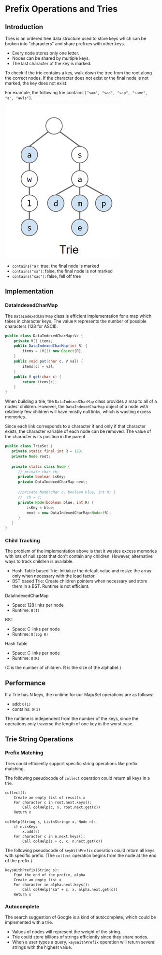 # Prefix Operations and Tries

## Introduction

Tries is an ordered tree data structure used to store keys which can be broken into "characters" and share prefixes with other keys.

* Every node stores only one letter.
* Nodes can be shared by multiple keys.
* The last character of the key is marked.

To check if the trie contains a key, walk down the tree from the root along the correct nodes. If the character does not exist or the final node is not marked, the key does not exist.

For example, the following trie contains `["sam", "sad", "sap", "same", "a", "awls"]`.

![Tries](../image/trie1.png)

* `contains("a)`: true, the final node is marked
* `contains("sa")`: false, the final node is not marked
* `contains("saq")`: false, fell off tree

## Implementation

### DataIndexedCharMap

The `DataIndexedCharMap` class is efficient implementation for a map which takes in character keys. The value `R` represents the number of possible characters (128 for ASCII).

```java
public class DataIndexedCharMap<V> {
    private V[] items;
    public DataIndexedCharMap(int R) {
        items = (V[]) new Object[R];
    }
    public void put(char c, V val) {
        items[c] = val;
    }
    public V get(char c) {
        return items[c];
    }
}
```

When building a trie, the `DataIndexedCharMap` class provides a map to all of a nodes' children. However, the `DataIndexedCharMap` object of a node with relatively few children will have mostly null links, which is wasting excess memories.

Since each link corresponds to a character if and only if that character exists, the character variable of each node can be removed. The value of the character is its position in the parent.

```java
public class TrieSet {
   private static final int R = 128;
   private Node root;

   private static class Node {
      // private char ch;
      private boolean isKey;
      private DataIndexedCharMap next;

      //private Node(char c, boolean blue, int R) {
      //  ch = c; 
      private Node(boolean blue, int R) {
          isKey = blue;
          next = new DataIndexedCharMap<Node>(R);
      }
   }
}
```

### Child Tracking

The problem of the implementation above is that it wastes excess memories with lots of null spots that don't contain any children. However, alternative ways to track children is available.
* Hash-Table based Trie: Initialize the default value and resize the array only when necessary with the load factor.
* BST based Trie: Create children pointers when necessary and store them in a BST. Runtime is not efficient.


DataIndexedCharMap
* Space: 128 links per node
* Runtime: `Θ(1)`

BST
* Space: C links per node
* Runtime: `O(log R)`

Hash Table
* Space: C links per node
* Runtime: `O(R)`

(C is the number of children. R is the size of the alphabet.)

## Performance

If a Trie has N keys, the runtime for our Map/Set operations are as follows:

* add: `Θ(1)`
* contains: `Θ(1)`

The runtime is independent from the number of the keys, since the operations only traverse the length of one key in the worst case.

## Trie String Operations

### Prefix Matching

Tries could efficiently support specific string operations like prefix matching.

The following pseudocode of `collect` operation could return all keys in a trie.

```
collect():
    Create an empty list of results x
    For character c in root.next.keys():
        Call colHelp(c, x, root.next.get(c))
    Return x

colHelp(String s, List<String> x, Node n):
    if n.isKey:
        x.add(s)
    For character c in n.next.keys():
        Call colHelp(s + c, x, n.next.get(c))
```

The following pseudocode of `keyWithPrefix` operation could return all keys with specific prefix. (The `collect` operation begins from the node at the end of the prefix.)

```
keysWithPrefix(String s):
    Find the end of the prefix, alpha
    Create an empty list x
    For character in alpha.next.keys():
        Call colHelp("sa" + c, x, alpha.next.get(c))
    Return x
```

### Autocomplete

The search suggestion of Google is a kind of autocomplete, which could be implemented with a trie.

* Values of nodes will represent the weight of the string.
* Trie could store billions of strings efficiently since they share nodes.
* When a user types a query, `keysWithPrefix` operation will return several strings with the highest value.

